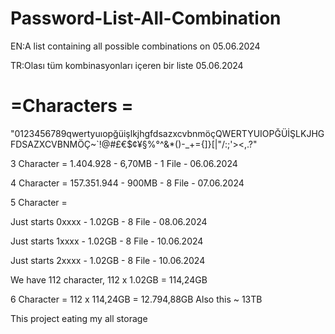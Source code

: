 # Password-List-All-Combination
EN:A list containing all possible combinations on 05.06.2024

TR:Olası tüm kombinasyonları içeren bir liste 05.06.2024

# =Characters = 

"0123456789qwertyuıopğüişlkjhgfdsazxcvbnmöçQWERTYUIOPĞÜİŞLKJHGFDSAZXCVBNMÖÇ~`!@#£€$¢¥§%°^&*()-_+={]}[|"/:;'><,.\?"


3 Character = 1.404.928 - 6,70MB - 1 File - 06.06.2024

4 Character = 157.351.944 - 900MB - 8 File - 07.06.2024

5 Character = 

Just starts 0xxxx - 1.02GB - 8 File - 08.06.2024

Just starts 1xxxx - 1.02GB - 8 File - 10.06.2024

Just starts 2xxxx - 1.02GB - 8 File - 10.06.2024

We have 112 character, 112 x 1.02GB = 114,24GB 

6 Character = 112 x 114,24GB = 12.794,88GB Also this ~ 13TB 


This project eating my all storage
